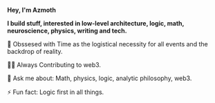 **Hey, I'm Azmoth** 


**I build stuff, interested in low-level architecture, logic, math, neuroscience, physics, writing and tech.** 

🔭 Obssesed with Time as the logistical necessity for all events and the backdrop of reality.

👨‍💻 Always Contributing to web3.

💬 Ask me about: Math, physics, logic, analytic philosophy, web3.

⚡ Fun fact: Logic first in all things.
